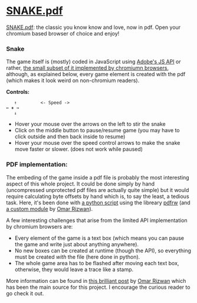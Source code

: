 # [SNAKE.pdf](https://github.com/AlejandroNQ/SNAKE.pdf)

[SNAKE.pdf](): the classic you know know and love, now in pdf. Open your chromium based browser of choice and enjoy!


### Snake
The game itself is (mostly) coded in JavaScript using [Adobe's JS API](https://www.adobe.com/content/dam/acom/en/devnet/acrobat/pdfs/js_api_reference.pdf) or rather, [the small subset of it implemented by chromiumn browsers](https://pdfium.googlesource.com/pdfium/+/chromium/2524/fpdfsdk/src/javascript), although, as explained below, every game element is created with the pdf (which makes it look weird on non-chromium readers).

**Controls:**
``` 
   ↑		 <- Speed ->
← ⏸ →
   ↓ 
```
 
- Hover your mouse over the arrows on the left to stir the snake
- Click on the middle button to pause/resume game (you may have to click outside and then back inside to resume)
- Hover your mouse over the speed control arrows to make the snake move faster or slower. (does not work while paused)


### PDF implementation:
The embeding of the game inside a pdf file is probably the most interesting aspect of this whole project. It could be done simply by hand (uncompressed unprotected pdf files are actually quite simple) but it would require calculating byte offsets by hand which is, to say the least, a tedious task. Here, it's been done with [a python script](https://github.com/AlejandroNQ/SNAKE.pdf/blob/main/generate_snake.py) using the libreary [pdfrw](https://github.com/pmaupin/pdfrw) (and [a custom module](https://github.com/osnr/horrifying-pdf-experiments/blob/master/generate.py) by [Omar Rizwan](https://github.com/osnr)).

A few interesting challenges that arise from the limited API implementation by chromium browsers are:
- Every element of the game is a text box (which means you can pause the game and write just about anything anywhere).
- No new boxes can be created at runtime (though the API), so everything must be created *with* the file (here done in python).
- The whole game area has to be flashed after moving each text box, otherwise, they would leave a trace like a stamp.


More information can be found in [this brilliant post](https://github.com/osnr/horrifying-pdf-experiments/blob/master/README.md) by [Omar Rizwan](https://github.com/osnr) which has been the main source for this project. I encourage the curious reader to go check it out.
